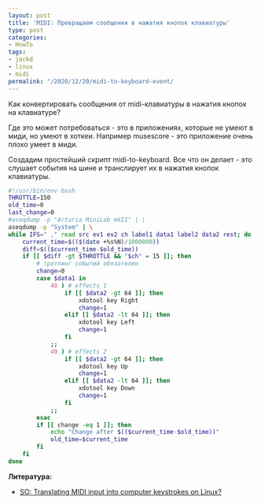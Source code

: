 ```yaml
---
layout: post
title: 'MIDI: Превращаем сообщения в нажатия кнопок клавиатуры'
type: post
categories:
- HowTo
tags:
- jackd
- linux
- midi
permalink: "/2020/12/20/midi-to-keyboard-event/
---
```

Как конвертировать сообщения от midi-клавиатуры в нажатия кнопок на клавиатуре?

Где это может потребоваться - это в приложениях, которые не умеют в миди, но умеют в хоткеи. Например musescore - это приложение очень плохо умеет в миди.

Создадим простейший скрипт midi-to-keyboard. Все что он делает - это слушает события на шине и транслирует их в нажатия кнопок клавиатуры.

```bash
#!/usr/bin/env bash
THROTTLE=150
old_time=0
last_change=0
#aseqdump -p "Arturia MiniLab mkII" | \
aseqdump -p "System" | \
while IFS=" ," read src ev1 ev2 ch label1 data1 label2 data2 rest; do
    current_time=$(($(date +%s%N)/1000000))
    diff=$(($current_time-$old_time))
    if [[ $diff -gt $THROTTLE && "$ch" = 15 ]]; then
        # тротлинг событий обязателен
        change=0
        case $data1 in
            48 ) # effects 1
                if [[ $data2 -gt 64 ]]; then
                    xdotool key Right
                    change=1
                elif [[ $data2 -lt 64 ]]; then
                    xdotool key Left
                    change=1
                fi
            ;;
            49 ) # effects 2
                if [[ $data2 -gt 64 ]]; then
                    xdotool key Up
                    change=1
                elif [[ $data2 -lt 64 ]]; then
                    xdotool key Down
                    change=1
                fi
            ;;
        esac
        if [[ change -eq 1 ]]; then
            echo "Change after $(($current_time-$old_time))"
            old_time=$current_time
        fi
    fi
done
```

**Литература:**
- [SO: Translating MIDI input into computer keystrokes on Linux?](https://superuser.com/questions/1170136/translating-midi-input-into-computer-keystrokes-on-linux)

